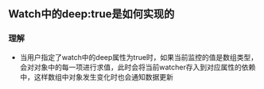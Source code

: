 ## Watch中的deep:true是如何实现的

### 理解
- 当用户指定了watch中的deep属性为true时，如果当前监控的值是数组类型，会对对象中的每一项进行求值，此时会将当前watcher存入到对应属性的依赖中，这样数组中对象发生变化时也会通知数据更新